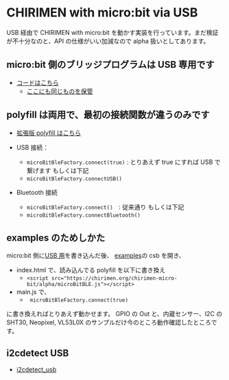 # CHIRIMEN with micro:bit via USB

USB 経由で CHIRIMEN with micro:bit を動かす実装を行っています。まだ検証が不十分なのと、API の仕様がいい加減なので alpha 扱いとしてあります。

## micro:bit 側のブリッジプログラムは USB 専用です

- [コードはこちら](https://makecode.microbit.org/_XPuM8WFsKR2E)
  - [ここにも同じものを保管](https://github.com/chirimen-oh/chirimen-micro-bit/tree/master/alpha/micro-bit-usb/)

## polyfill は両用で、最初の接続関数が違うのみです

- [拡張版 polyfill はこちら](microBitBLE.js)

- USB 接続：
  - `microBitBleFactory.connect(true)` : とりあえず true にすれば USB で繋げます もしくは下記
  - `microBitBleFactory.connectUSB()`
- Bluetooth 接続
  - `microBitBleFactory.connect()`　: 従来通り もしくは下記
  - `microBitBleFactory.connectBluetooth()`

## examples のためしかた

micro:bit 側に[USB 用](https://makecode.microbit.org/_XPuM8WFsKR2E)を書き込んだ後、
[examples](../examples)の csb を開き、

- index.html で、読み込んでる polyfill を以下に書き換え
  - `<script src="https://chirimen.org/chirimen-micro-bit/alpha/microBitBLE.js"></script>`
- main.js で、
  - ` microBitBleFactory.connect(true)`

に書き換えればとりあえず動かせます。
GPIO の Out と、内蔵センサー、I2C の SHT30, Neopixel, VL53L0X のサンプルだけ今のところ動作確認したところです。

## i2cdetect USB
- [i2cdetect_usb](i2cdetect_usb/index.html)